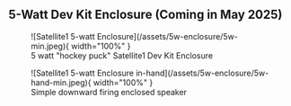 ## 5-Watt Dev Kit Enclosure (Coming in May 2025)

<figure markdown="span">
  ![Satellite1 5-watt Enclosure](/assets/5w-enclosure/5w-min.jpeg){ width="100%" }
  <figcaption>5 watt "hockey puck" Satellite1 Dev Kit Enclosure</figcaption>
</figure>

<figure markdown="span">
  ![Satellite1 5-watt Enclosure in-hand](/assets/5w-enclosure/5w-hand-min.jpeg){ width="100%" }
  <figcaption>Simple downward firing enclosed speaker</figcaption>
</figure>